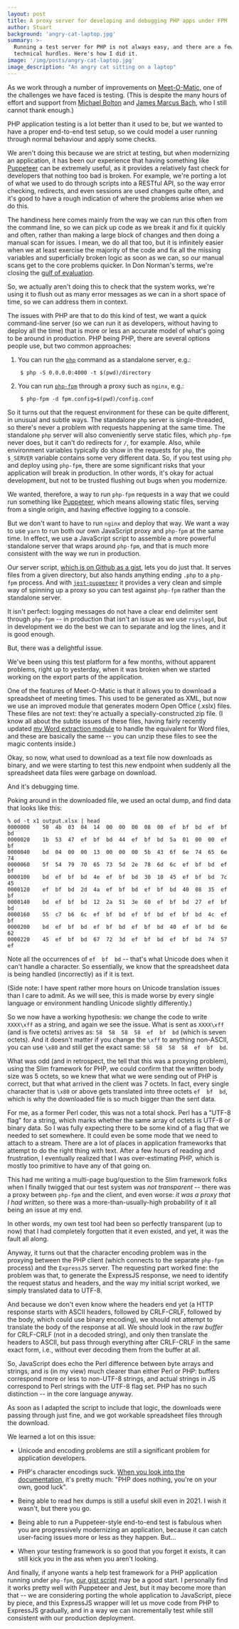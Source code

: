 ```yaml
---
layout: post
title: A proxy server for developing and debugging PHP apps under FPM
author: Stuart
background: 'angry-cat-laptop.jpg'
summary: >-
  Running a test server for PHP is not always easy, and there are a few 
  technical hurdles. Here's how I did it.
image: '/img/posts/angry-cat-laptop.jpg'
image_description: "An angry cat sitting on a laptop"
---
```


As we work through a number of improvements on [Meet-O-Matic](https://meetomatic.com),
one of the challenges we have faced is testing. (This is despite the many hours of 
effort and support from [Michael Bolton](https://twitter.com/michaelbolton) and 
[James Marcus Bach](https://twitter.com/jamesmarcusbach), who I still cannot 
thank enough.)

PHP application testing is a lot better than it used to be, but we wanted to have a
proper end-to-end test setup, so we could model a user running through normal behaviour
and apply some checks. 

We aren't doing this because we are strict at testing, but when modernizing an 
application, it has been our experience that having something like 
[Puppeteer](https://github.com/puppeteer/puppeteer) can be extremely useful, as it 
provides a relatively fast check for developers that nothing too bad is broken.
For example, we're porting a lot of what we used to do through scripts into a RESTful
API, so the way error checking, redirects, and even sessions are used changes 
quite often, and it's good to have a rough indication of where the problems arise
when we do this. 

The handiness here comes mainly from the way we can run this often from the 
command line, so we can pick up code as we break it and fix it quickly and often,
rather than making a large block of changes and then doing a manual scan for issues.
I mean, we do all that too, but it is infinitely easier when we at least exercise
the majority of the code and fix all the missing variables and superficially broken
logic as soon as we can, so our manual scans get to the core problems quicker. 
In Don Norman's terms, we're closing the [gulf of evaluation](https://www.interaction-design.org/literature/book/the-glossary-of-human-computer-interaction/gulf-of-evaluation-and-gulf-of-execution).

So, we actually aren't doing this to check that the system works, we're using it
to flush out as many error messages as we can in a short space of time, so we can
address them in context.

The issues with PHP are that to do this kind of test, we want a quick command-line server 
(so we can run it as developers, without having to deploy all the time) that
is more or less an accurate model of what's going to be around in production.
PHP being PHP, there are several options people use, but two common approaches:

1. You can run the [`php`](https://www.php.net/manual/en/features.commandline.webserver.php) 
   command as a standalone server, e.g.:
```
    $ php -S 0.0.0.0:4000 -t $(pwd)/directory
```

2. You can run [`php-fpm`](https://www.php.net/manual/en/install.fpm.php) through 
   a proxy such as `nginx`, e.g.:
```
    $ php-fpm -d fpm.config=$(pwd)/config.conf
```

So it turns out that the request environment for these can be quite different, in
unusual and subtle ways. The standalone `php` server is single-threaded, so there's 
never a problem with requests happening at the same time. The standalone `php` server
will also conveniently serve static files, which `php-fpm` never does, but it can't do
redirects for `/`, for example. Also, while environment
variables typically do show in the requests for `php`, the `$_SERVER` variable contains
some very different data. So, if you test using `php` and deploy using `php-fpm`, there are 
some significant risks that your application will break in production. In other
words, it's okay for actual development, but not to be trusted flushing out bugs
when you modernize.

We wanted, therefore, a way to run `php-fpm` requests in a way that we could
run something like [Puppeteer](https://github.com/puppeteer/puppeteer), which 
means allowing static files, serving from a single origin, and having effective
logging to a console. 

But we don't want to have to run `nginx` and deploy that way. We want a way to
use `yarn` to run both our own JavaScript proxy and `php-fpm` at the same time. 
In effect, we use a JavaScript script to assemble a more powerful standalone
server that wraps around `php-fpm`, and that is much more consistent with the way
we run in production. 

Our server script, [which is on Github as a gist](https://gist.github.com/morungos/f468e00dfb20d63f6ea9300fdc92df43), lets you do just
that. It serves files from a given directory, but also hands anything ending `.php`
to a `php-fpm` process. And with [`jest-puppeteer`](https://jestjs.io/docs/puppeteer) 
it provides a very clean and simple way of spinning up a proxy so you can test 
against `php-fpm` rather than the standalone server.

It isn't perfect: logging messages do not have a clear end delimiter sent 
through `php-fpm` -- in production that isn't an issue as we use `rsyslogd`, but
in development we do the best we can to separate and log the lines, and it is 
good enough.

But, there was a delightful issue.

We've been using this test platform for a few months, without apparent problems, 
right up to yesterday, when it was broken when we started working on the export
parts of the application.

One of the features of Meet-O-Matic is that it allows you to download a spreadsheet
of meeting times. This used to be generated as XML, but now we use an improved module
that generates modern Open Office (.xslx) files. These files are not text: they're
actually a specially-constructed zip file. (I know all about the subtle issues of
these files, having fairly recently updated 
[my Word extraction module](https://morungos.com/2021/05/17/word-extractor/) to handle 
the equivalent for Word files, and these are basically the same -- you can unzip
these files to see the magic contents inside.)

Okay, so now, what used to download as a text file now downloads as binary, and 
we were starting to test this new endpoint when suddenly all the spreadsheet data
files were garbage on download.

And it's debugging time.

Poking around in the downloaded file, we used an octal dump, and find data 
that looks like this:

```
% od -t x1 output.xlsx | head
0000000    50  4b  03  04  14  00  00  00  08  00  ef  bf  bd  ef  bf  bd
0000020    1b  53  47  ef  bf  bd  44  ef  bf  bd  5a  01  00  00  ef  bf
0000040    bd  04  00  00  13  00  00  00  5b  43  6f  6e  74  65  6e  74
0000060    5f  54  79  70  65  73  5d  2e  78  6d  6c  ef  bf  bd  ef  bf
0000100    bd  ef  bf  bd  4e  ef  bf  bd  30  10  45  ef  bf  bd  7c  45
0000120    ef  bf  bd  2d  4a  ef  bf  bd  ef  bf  bd  40  08  35  ef  bf
0000140    bd  ef  bf  bd  12  2a  51  3e  60  ef  bf  bd  27  ef  bf  bd
0000160    55  c7  b6  6c  ef  bf  bd  ef  bf  bd  ef  bf  bd  4c  ef  bf
0000200    bd  ef  bf  bd  ef  bf  bd  ef  bf  bd  40  ef  bf  bd  6e  62
0000220    45  ef  bf  bd  67  72  3d  ef  bf  bd  ef  bf  bd  74  57  ef
```

Note all the occurrences of `ef  bf  bd` -- that's what Unicode does when it can't
handle a character. So essentially, we know that the spreadsheet data is
being handled (incorrectly) as if it is text. 

(Side note: I have spent rather more hours on Unicode translation issues than I
care to admit. As we will see, this is made worse by every single language or
environment handling Unicode slightly differently.)

So we now have a working hypothesis: we change the code to write `XXXX\xff` as
a string, and again we see the issue. What is sent as `XXXX\xff` (and is five octets)
arrives as: `58  58  58  58  ef  bf  bd` (which is seven octets). And it doesn't 
matter if you change the `\xff` to anything non-ASCII, you can use `\x80` and still
get the exact same: `58  58  58  58  ef  bf  bd`. 

What was odd (and in retrospect, the tell that this was a proxying problem), 
using the Slim framework for PHP, we could confirm that the written
body size was 5 octets, so we knew that what we were sending out of PHP is correct, 
but that what arrived in the client was 7 octets. In fact, every single character
that is `\x80` or above gets translated into three octets `ef  bf  bd`, which is
why the downloaded file is so much bigger than the sent data.

For me, as a former Perl coder, this was not a total shock. Perl has a "UTF-8 flag"
for a string, which marks whether the same array of octets is UTF-8 or binary 
data. So I was fully expecting there to be some kind of a flag that we needed to
set somewhere. It could even be some mode that we need to attach to a stream. 
There are a lot of places in application frameworks that attempt to do the right
thing with text. After a few hours of reading and frustration, I eventually 
realized that I was over-estimating PHP, which is mostly too primitive to have
any of that going on. 

This had me writing a multi-page bug/question to the Slim framework folks when
I finally twigged that our test system was *not transparent* -- there was
a proxy between `php-fpm` and the client, and even worse: 
*it was a proxy that I had written*, so there was a more-than-usually-high 
probability of it all being an issue at my end. 

In other words, my own test tool had been so perfectly transparent (up to now) that I had 
completely forgotten that it even existed, and yet, it was the fault all along.

Anyway, it turns out that the character encoding problem was in 
the proxying between the PHP client
(which connects to the separate `php-fpm` process) and the 
`ExpressJS` server. The requesting part worked fine: the problem was that, to generate
the ExpressJS response, we need to identify the request status and headers, and the
way my initial script worked, we simply translated data to UTF-8.

And because we don't even know where the headers end yet (a HTTP response starts with
ASCII headers, followed by CRLF-CRLF, followed by the body, which could use binary 
encoding), we should not attempt to translate the body of the response at all. We should
look in the raw *buffer* for CRLF-CRLF (not in a decoded string), and only then translate 
the headers to ASCII, but pass through everything after CRLF-CRLF in the same exact form, 
i.e., without ever decoding them from the buffer at all.

So, JavaScript does echo the Perl difference between byte arrays and strings, and
is (in my view) much clearer than either Perl or PHP: buffers correspond more or 
less to non-UTF-8 strings, and actual strings in JS correspond to Perl strings 
with the UTF-8 flag set. PHP has no such distinction -- in the core language anyway.

As soon as I adapted the script to include that logic, the downloads were passing
through just fine, and we got workable spreadsheet files through the download.

We learned a lot on this issue:

* Unicode and encoding problems are still a significant problem for 
  application developers.

* PHP's character encodings suck. [When you look into the documentation](https://www.php.net/manual/en/language.types.string.php#language.types.string.details), it's 
  pretty much: "PHP does nothing, you're on your own, good luck".

* Being able to read hex dumps is still a useful skill even in 2021. 
  I wish it wasn't, but there you go.

* Being able to run a Puppeteer-style end-to-end test is fabulous when you are
  progressively modernizing an application, because it can catch user-facing
  issues more or less as they happen. But...

* When your testing framework is so good that you forget it exists, 
  it can still kick you in the ass when you aren't looking.

And finally, if anyone wants a help test framework for a PHP application running under 
`php-fpm`, [our gist script](https://gist.github.com/morungos/f468e00dfb20d63f6ea9300fdc92df43)
may be a good start. I personally find it works pretty well with Puppeteer and Jest, 
but it may become more than that -- we are considering porting the whole application
to JavaScript, piece by piece, and this ExpressJS wrapper will let us move code from
PHP to ExpressJS gradually, and in a way we can incrementally test while still 
consistent with our production deployment.
